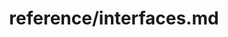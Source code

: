 ---
title: reference/interfaces.md
showAuthorInfo: false
redirect_path: https://kotlinlang.org/docs/interfaces.html
---